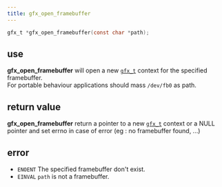 ```yaml
---
title: gfx_open_framebuffer
---
```

```c
gfx_t *gfx_open_framebuffer(const char *path);
```

## use
**gfx_open_framebuffer** will open a new [`gfx_t`](gfx_t) context for the specified framebuffer.  
For portable behaviour applications should mass `/dev/fb0` as path.

## return value
**gfx_open_framebuffer** return a pointer to a new [`gfx_t`](gfx_t) context or a NULL pointer and set errno in case of error (eg : no framebuffer found, ...)

## error
- `ENOENT`
  The specified framebuffer don't exist.
- `EINVAL`
  `path` is not a framebuffer.
